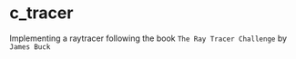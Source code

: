 # c_tracer

Implementing a raytracer following the book ```The Ray Tracer Challenge``` by ```James Buck```
